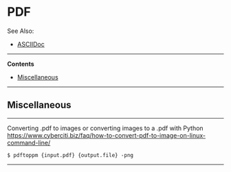 # PDF

See Also:

 - [ASCIIDoc](Asciidoc.md)

---

**Contents**

- [Miscellaneous](PDF.md#miscellaneous)

---

## Miscellaneous

---

Converting .pdf to images or converting images to a .pdf with Python
https://www.cyberciti.biz/faq/how-to-convert-pdf-to-image-on-linux-command-line/

    $ pdftoppm {input.pdf} {output.file} -png
        
---
